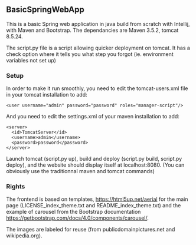 ## BasicSpringWebApp

This is a basic Spring web application in java build from scratch with Intellij, with Maven and Bootstrap.
The dependancies are Maven 3.5.2, tomcat 8.5.24.

The script.py file is a script allowing quicker deployment on tomcat. It has a check option where it tells you what step you forgot (ie. environment variables not set up)

### Setup

In order to make it run smoothly, you need to edit the tomcat-users.xml file in your tomcat installation to add:
```
<user username="admin" password="password" roles="manager-script"/>
```
And you need to edit the settings.xml of your maven installation to add:
```
<server>
  <id>TomcatServer</id>
  <username>admin</username>
  <password>password</password>
</server>
```
Launch tomcat (script.py up), build and deploy (script.py build, script.py deploy), and the website should display itself at localhost:8080. (You can obviously use the traditionnal maven and tomcat commands)

### Rights

The frontend is based on templates, https://html5up.net/aerial for the main page (LICENSE_index_theme.txt and README_index_theme.txt) and the example of carousel from the Bootstrap documentation https://getbootstrap.com/docs/4.0/components/carousel/.

The images are labeled for reuse (from publicdomainpictures.net and wikipedia.org).
